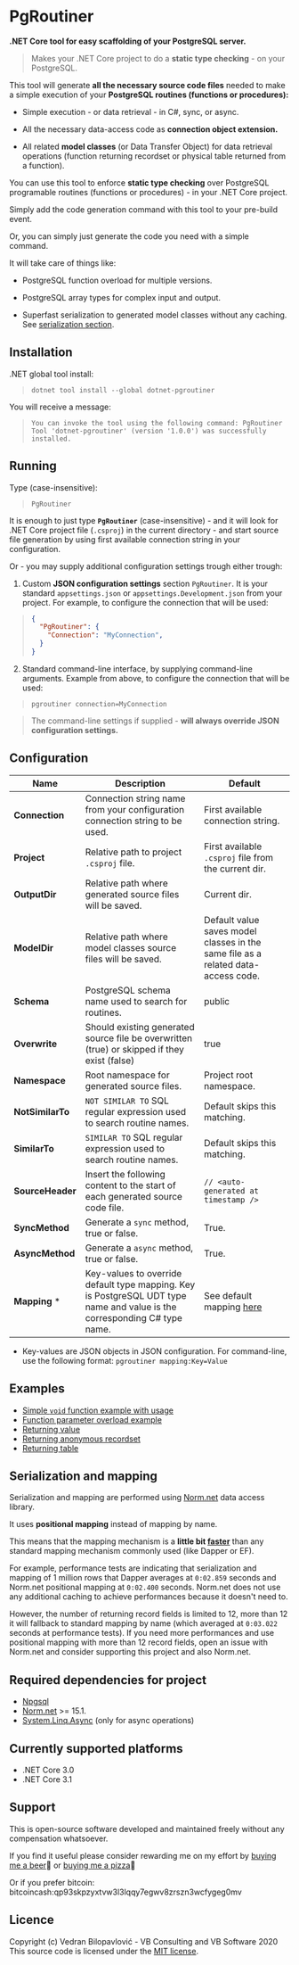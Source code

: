 # PgRoutiner

**.NET Core tool for easy scaffolding of your PostgreSQL server.**

> Makes your .NET Core project to do a **static type checking** - on your PostgreSQL.

This tool will generate **all the necessary source code files** needed to make a simple execution of your **PostgreSQL routines (functions or procedures):**

- Simple execution - or data retrieval - in C#, sync, or async.

- All the necessary data-access code as **connection object extension.**

- All related **model classes** (or Data Transfer Object) for data retrieval operations (function returning recordset or physical table returned from a function).

You can use this tool to enforce **static type checking** over PostgreSQL programable routines (functions or procedures) - in your .NET Core project.

Simply add the code generation command with this tool to your pre-build event.

Or, you can simply just generate the code you need with a simple command.

It will take care of things like:

- PostgreSQL function overload for multiple versions.

- PostgreSQL array types for complex input and output.

- Superfast serialization to generated model classes without any caching. See [serialization section](https://github.com/vbilopav/PgRoutiner#serialization-and-mapping).

## Installation

.NET global tool install:

> ```
> dotnet tool install --global dotnet-pgroutiner
> ```

You will receive a message:

> ```
> You can invoke the tool using the following command: PgRoutiner
> Tool 'dotnet-pgroutiner' (version '1.0.0') was successfully installed.
> ```

## Running

Type (case-insensitive):

> ```
> PgRoutiner
> ```

It is enough to just type **`PgRoutiner`** (case-insensitive) - and it will look for .NET Core project file (`.csproj`) in the current directory - and start source file generation by using first available connection string in your configuration.

Or - you may supply additional configuration settings trough either trough:

1) Custom **JSON configuration settings** section `PgRoutiner`. It is your standard `appsettings.json` or `appsettings.Development.json` from your project. For example, to configure the connection that will be used:

> ```json
> {
>   "PgRoutiner": {
>     "Connection": "MyConnection",
>   }
> }
> ```

2) Standard command-line interface, by supplying command-line arguments. Example from above, to configure the connection that will be used:

> ```
> pgroutiner connection=MyConnection
> ```

> The command-line settings if supplied - **will always override JSON configuration settings.**

## Configuration

| Name | Description | Default |
| ---- | ----------- | ------- |
| **Connection** | Connection string name from your configuration connection string to be used. | First available connection string. |
| **Project** | Relative path to project `.csproj` file. | First available `.csproj` file from the current dir. |
| **OutputDir** | Relative path where generated source files will be saved. | Current dir. |
| **ModelDir** | Relative path where model classes source files will be saved. | Default value saves model classes in the same file as a related data-access code. |
| **Schema** | PostgreSQL schema name used to search for routines.  | public |
| **Overwrite** | Should existing generated source file be overwritten (true) or skipped if they exist (false) | true |
| **Namespace** |  Root namespace for generated source files. | Project root namespace. |
| **NotSimilarTo** | `NOT SIMILAR TO` SQL regular expression used to search routine names. | Default skips this matching. |
| **SimilarTo** | `SIMILAR TO` SQL regular expression used to search routine names. | Default skips this matching. |
| **SourceHeader** | Insert the following content to the start of each generated source code file. | `// <auto-generated at timestamp />` |
| **SyncMethod** | Generate a `sync` method, true or false. |  True. |
| **AsyncMethod** | Generate a `async` method, true or false. | True. |
| **Mapping** * | Key-values to override default type mapping. Key is PostgreSQL UDT type name and value is the corresponding C# type name. | See default mapping [here](/PgRoutiner/Settings.cs#L24) |

* Key-values are JSON objects in JSON configuration. For command-line, use the following format: `pgroutiner mapping:Key=Value`

## Examples

- [Simple `void` function example with usage](https://github.com/vbilopav/PgRoutiner/blob/master/EXAMPLES.md#simple-void-function-example-with-usage)
- [Function parameter overload example](https://github.com/vbilopav/PgRoutiner/blob/master/EXAMPLES.md#function-parameter-overload-example)
- [Returning value](https://github.com/vbilopav/PgRoutiner/blob/master/EXAMPLES.md#returning-value)
- [Returning anonymous recordset](https://github.com/vbilopav/PgRoutiner/blob/master/EXAMPLES.md#returning-anonymous-recordset)
- [Returning table](https://github.com/vbilopav/PgRoutiner/blob/master/EXAMPLES.md#returning-table)

## Serialization and mapping

Serialization and mapping are performed using [Norm.net](https://github.com/vbilopav/NoOrm.Net) data access library.

It uses **positional mapping** instead of mapping by name. 

This means that the mapping mechanism is a **little bit [faster](https://github.com/vbilopav/NoOrm.Net/blob/master/PERFOMANCE-TESTS.md)** than any standard mapping mechanism commonly used (like Dapper or EF).

For example, performance tests are indicating that serialization and mapping of 1 million rows that Dapper averages at `0:02.859` seconds and Norm.net positional mapping at `0:02.400` seconds. Norm.net does not use any additional caching to achieve performances because it doesn't need to.

However, the number of returning record fields is limited to 12, more than 12 it will fallback to standard mapping by name (which averaged at `0:03.022` seconds at performance tests). If you need more performances and use positional mapping with more than 12 record fields, open an issue with Norm.net and consider supporting this project and also Norm.net.

## Required dependencies for project

- [Npgsql](https://www.nuget.org/packages/Npgsql/)
- [Norm.net](https://www.nuget.org/packages/Norm.net/) >= 15.1.
- [System.Linq.Async](https://www.nuget.org/packages/System.Linq.Async/) (only for async operations)

## Currently supported platforms

- .NET Core 3.0
- .NET Core 3.1

## Support

This is open-source software developed and maintained freely without any compensation whatsoever.

If you find it useful please consider rewarding me on my effort by [buying me a beer](https://www.paypal.me/vbsoftware/5)🍻 or [buying me a pizza](https://www.paypal.me/vbsoftware/10)🍕

Or if you prefer bitcoin:
bitcoincash:qp93skpzyxtvw3l3lqqy7egwv8zrszn3wcfygeg0mv

## Licence

Copyright (c) Vedran Bilopavlović - VB Consulting and VB Software 2020
This source code is licensed under the [MIT license](https://github.com/vbilopav/NoOrm.Net/blob/master/LICENSE).
